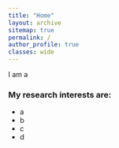 ```yaml
---
title: "Home"
layout: archive
sitemap: true
permalink: /
author_profile: true
classes: wide
---
```



<p style="text-align: justify">
I am a
</p>


### My research interests are:
- a
- b
- c
- d



